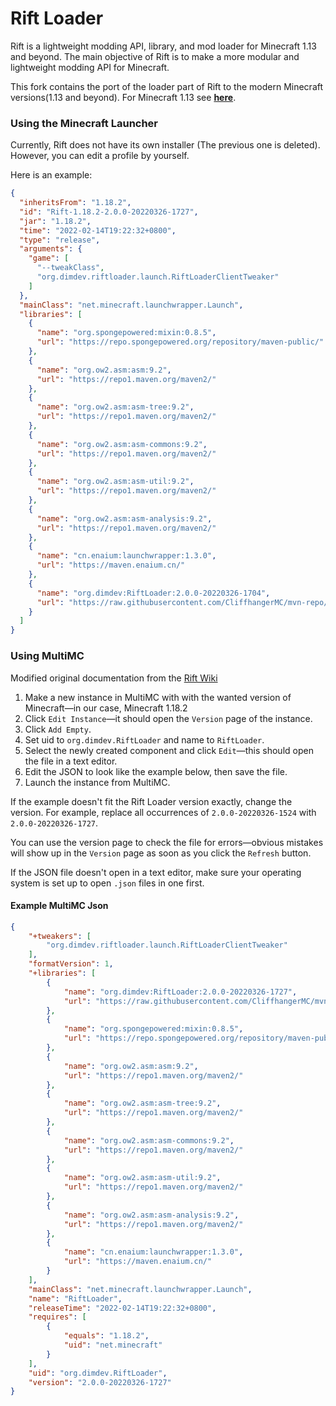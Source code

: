 # Rift Loader
Rift is a lightweight modding API, library, and mod loader for Minecraft 1.13 and beyond. The main objective of Rift is to make a more modular and lightweight modding API for Minecraft.

This fork contains the port of the loader part of Rift to the modern Minecraft versions(1.13 and beyond). For Minecraft 1.13 see [**here**](https://github.com/DimensionalDevelopment/Rift).

### Using the Minecraft Launcher
Currently, Rift does not have its own installer (The previous one is deleted). However, you can edit a profile by yourself.

Here is an example:
```json
{
  "inheritsFrom": "1.18.2",
  "id": "Rift-1.18.2-2.0.0-20220326-1727",
  "jar": "1.18.2",
  "time": "2022-02-14T19:22:32+0800",
  "type": "release",
  "arguments": {
    "game": [
      "--tweakClass",
      "org.dimdev.riftloader.launch.RiftLoaderClientTweaker"
    ]
  },
  "mainClass": "net.minecraft.launchwrapper.Launch",
  "libraries": [
    {
      "name": "org.spongepowered:mixin:0.8.5",
      "url": "https://repo.spongepowered.org/repository/maven-public/"
    },
    {
      "name": "org.ow2.asm:asm:9.2",
      "url": "https://repo1.maven.org/maven2/"
    },
    {
      "name": "org.ow2.asm:asm-tree:9.2",
      "url": "https://repo1.maven.org/maven2/"
    },
    {
      "name": "org.ow2.asm:asm-commons:9.2",
      "url": "https://repo1.maven.org/maven2/"
    },
    {
      "name": "org.ow2.asm:asm-util:9.2",
      "url": "https://repo1.maven.org/maven2/"
    },
    {
      "name": "org.ow2.asm:asm-analysis:9.2",
      "url": "https://repo1.maven.org/maven2/"
    },
    {
      "name": "cn.enaium:launchwrapper:1.3.0",
      "url": "https://maven.enaium.cn/"
    },
    {
      "name": "org.dimdev:RiftLoader:2.0.0-20220326-1704",
      "url": "https://raw.githubusercontent.com/CliffhangerMC/mvn-repo/main/"
    }
  ]
}
```

### Using MultiMC
Modified original documentation from the [Rift Wiki](https://github.com/DimensionalDevelopment/Rift/wiki/Installing-Rift-in-a-MultiMC-instance#alternate-method)

1. Make a new instance in MultiMC with with the wanted version of Minecraft—in our case, Minecraft 1.18.2
1. Click `Edit Instance`—it should open the `Version` page of the instance.
1. Click `Add Empty`.
1. Set uid to `org.dimdev.RiftLoader` and name to `RiftLoader`.
1. Select the newly created component and click `Edit`—this should open the file in a text editor.
1. Edit the JSON to look like the example below, then save the file.
1. Launch the instance from MultiMC.

If the example doesn't fit the Rift Loader version exactly, change the version. For example, replace all occurrences of `2.0.0-20220326-1524` with `2.0.0-20220326-1727`.

You can use the version page to check the file for errors—obvious mistakes will show up in the `Version` page as soon as you click the `Refresh` button.

If the JSON file doesn't open in a text editor, make sure your operating system is set up to open `.json` files in one first.

#### Example MultiMC Json

```json
{
    "+tweakers": [
        "org.dimdev.riftloader.launch.RiftLoaderClientTweaker"
    ],
    "formatVersion": 1,
    "+libraries": [
        {
            "name": "org.dimdev:RiftLoader:2.0.0-20220326-1727",
            "url": "https://raw.githubusercontent.com/CliffhangerMC/mvn-repo/main/"
        },
        {
            "name": "org.spongepowered:mixin:0.8.5",
            "url": "https://repo.spongepowered.org/repository/maven-public/"
        },
        {
            "name": "org.ow2.asm:asm:9.2",
            "url": "https://repo1.maven.org/maven2/"
        },
        {
            "name": "org.ow2.asm:asm-tree:9.2",
            "url": "https://repo1.maven.org/maven2/"
        },
        {
            "name": "org.ow2.asm:asm-commons:9.2",
            "url": "https://repo1.maven.org/maven2/"
        },
        {
            "name": "org.ow2.asm:asm-util:9.2",
            "url": "https://repo1.maven.org/maven2/"
        },
        {
            "name": "org.ow2.asm:asm-analysis:9.2",
            "url": "https://repo1.maven.org/maven2/"
        },
        {
            "name": "cn.enaium:launchwrapper:1.3.0",
            "url": "https://maven.enaium.cn/"
        }
    ],
    "mainClass": "net.minecraft.launchwrapper.Launch",
    "name": "RiftLoader",
    "releaseTime": "2022-02-14T19:22:32+0800",
    "requires": [
        {
            "equals": "1.18.2",
            "uid": "net.minecraft"
        }
    ],
    "uid": "org.dimdev.RiftLoader",
    "version": "2.0.0-20220326-1727"
}
```

